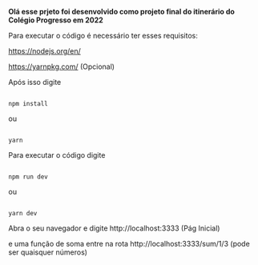 **Olá esse prjeto foi desenvolvido como projeto final do itinerário do Colégio Progresso em 2022**

Para executar o código é necessário ter esses requisitos: 

https://nodejs.org/en/

https://yarnpkg.com/ (Opcional)

Após isso digite

```

npm install 

```

ou 

```

yarn

```

Para executar o código digite

```

npm run dev

```

ou 

```

yarn dev

```

Abra o seu navegador e digite http://localhost:3333 (Pág Inicial)

e uma função de soma entre na rota http://localhost:3333/sum/1/3 (pode ser quaisquer números)
